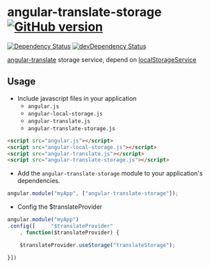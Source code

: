 angular-translate-storage [![GitHub version](https://badge.fury.io/gh/tsaikd%2Fangular-translate-storage.png)](http://badge.fury.io/gh/tsaikd%2Fangular-translate-storage)
=========================
[![Dependency Status](https://david-dm.org/tsaikd/angular-translate-storage.png)](https://david-dm.org/tsaikd/angular-translate-storage)
[![devDependency Status](https://david-dm.org/tsaikd/angular-translate-storage/dev-status.png)](https://david-dm.org/tsaikd/angular-translate-storage#info=devDependencies)

[angular-translate]: https://github.com/angular-translate/angular-translate
[localStorageService]: https://github.com/grevory/angular-local-storage

[angular-translate][] storage service, depend on [localStorageService][]

## Usage

* Include javascript files in your application
	* `angular.js`
	* `angular-local-storage.js`
	* `angular-translate.js`
	* `angular-translate-storage.js`

```html
<script src="angular.js"></script>
<script src="angular-local-storage.js"></script>
<script src="angular-translate.js"></script>
<script src="angular-translate-storage.js"></script>
```

* Add the `angular-translate-storage` module to your application's dependencies.

```js
angular.module("myApp", ["angular-translate-storage"]);
```

* Config the $translateProvider

```js
angular.module("myApp")
.config([     "$translateProvider"
	, function($translateProvider) {

	$translateProvider.useStorage("translateStorage");

}])
```
